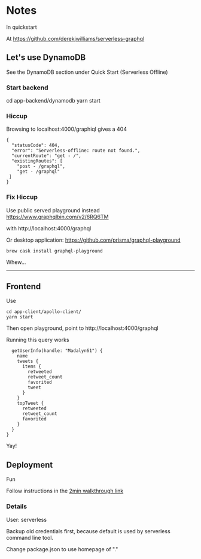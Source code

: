 # Notes

In quickstart 

At https://github.com/derekjwilliams/serverless-graphql


## Let's use DynamoDB

See the DynamoDB section under Quick Start (Serverless Offline)

### Start backend
cd app-backend/dynamodb
yarn start

### Hiccup

Browsing to localhost:4000/graphiql gives a 404

```
{
  "statusCode": 404,
  "error": "Serverless-offline: route not found.",
  "currentRoute": "get - /",
  "existingRoutes": [
    "post - /graphql",
    "get - /graphql"
 ]
}
```

### Fix Hiccup

Use public served playground instead https://www.graphqlbin.com/v2/6RQ6TM

with http://localhost:4000/graphql

Or desktop application: https://github.com/prisma/graphql-playground


```brew cask install graphql-playground```

Whew... 

----

## Frontend

Use 

```
cd app-client/apollo-client/
yarn start
```

Then open playground, point to http://localhost:4000/graphql

Running this query works

```{
  getUserInfo(handle: "Madalyn61") {
    name
    tweets {
      items {
        retweeted
        retweet_count
        favorited
        tweet
      }
    }
    topTweet {
      retweeted
      retweet_count
      favorited
    }
  }
}
```

Yay!

## Deployment

Fun

Follow instructions in the [2min walkthrough link](https://www.youtube.com/watch?v=mRkUnA3mEt4)

### Details

User: serverless



Backup old credentials first, because default is used by serverless command line tool.




Change package.json to use homepage of "."

